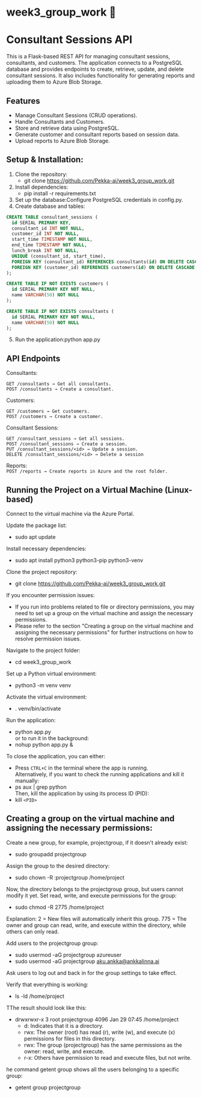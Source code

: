 # week3_group_work 🚀
# Consultant Sessions API
This is a Flask-based REST API for managing consultant sessions, consultants, and customers. The application connects to a PostgreSQL database and provides endpoints to create, retrieve, update, and delete consultant sessions. It also includes functionality for generating reports and uploading them to Azure Blob Storage.

## Features
- Manage Consultant Sessions (CRUD operations).
- Handle Consultants and Customers.
- Store and retrieve data using PostgreSQL.
- Generate customer and consultant reports based on session data.
- Upload reports to Azure Blob Storage.
  
## Setup & Installation: 

1. Clone the repository:
    - git clone https://github.com/Pekka-ai/week3_group_work.git
3. Install dependencies:
    - pip install -r requirements.txt
3. Set up the database:Configure PostgreSQL credentials in config.py.
4. Create database and tables:
```sql
CREATE TABLE consultant_sessions (
  id SERIAL PRIMARY KEY,
  consultant_id INT NOT NULL,
  customer_id INT NOT NULL,
  start_time TIMESTAMP NOT NULL,
  end_time TIMESTAMP NOT NULL,
  lunch_break INT NOT NULL,
  UNIQUE (consultant_id, start_time),
  FOREIGN KEY (consultant_id) REFERENCES consultants(id) ON DELETE CASCADE,
  FOREIGN KEY (customer_id) REFERENCES customers(id) ON DELETE CASCADE
);

CREATE TABLE IF NOT EXISTS customers (
  id SERIAL PRIMARY KEY NOT NULL,
  name VARCHAR(50) NOT NULL
);

CREATE TABLE IF NOT EXISTS consultants (
  id SERIAL PRIMARY KEY NOT NULL,
  name VARCHAR(50) NOT NULL
);
```
5. Run the application:python app.py

## API Endpoints

Consultants:

`GET /consultants → Get all consultants.`  
`POST /consultants → Create a consultant.`

Customers:

`GET /customers → Get customers.`    
`POST /customers → Create a customer.`   

Consultant Sessions:

`GET /consultant_sessions → Get all sessions.`   
`POST /consultant_sessions → Create a session.`   
`PUT /consultant_sessions/<id> → Update a session.`   
`DELETE /consultant_sessions/<id> → Delete a session`   

Reports:    
`POST /reports → Create reports in Azure and the root folder.`
  

## Running the Project on a Virtual Machine (Linux-based)
Connect to the virtual machine via the Azure Portal.

Update the package list:
- sudo apt update
  
Install necessary dependencies:
- sudo apt install python3 python3-pip python3-venv
  
Clone the project repository:
- git clone https://github.com/Pekka-ai/week3_group_work.git

If you encounter permission issues:
  - If you run into problems related to file or directory permissions, you may need to set up a group on the virtual machine and assign the necessary permissions.
  - Please refer to the section "Creating a group on the virtual machine and assigning the necessary permissions" for further instructions on how to resolve permission issues.

Navigate to the project folder:
- cd week3_group_work

Set up a Python virtual environment:
- python3 -m venv venv

Activate the virtual environment:
- . venv/bin/activate

Run the application:
- python app.py    
or to run it in the background: 
- nohup python app.py &

To close the application, you can either:
- Press `CTRL+C`  in the terminal where the app is running.  
Alternatively, if you want to check the running applications and kill it manually:
- ps aux | grep python    
Then, kill the application by using its process ID (PID):     
- kill `<PID>`

## Creating a group on the virtual machine and assigning the necessary permissions:

Create a new group, for example, projectgroup, if it doesn't already exist:
- sudo groupadd projectgroup

Assign the group to the desired directory:
- sudo chown -R :projectgroup /home/project

Now, the directory belongs to the projectgroup group, but users cannot modify it yet.
Set read, write, and execute permissions for the group:
- sudo chmod -R 2775 /home/project

Explanation:
2 = New files will automatically inherit this group.
775 = The owner and group can read, write, and execute within the directory, while others can only read.

Add users to the projectgroup group:
- sudo usermod -aG projectgroup azureuser
- sudo usermod -aG projectgroup aku.ankka@ankkalinna.ai

Ask users to log out and back in for the group settings to take effect.

Verify that everything is working:
- ls -ld /home/project

TThe result should look like this:
- drwxrwxr-x 3 root projectgroup 4096 Jan 29 07:45 /home/project
  - d: Indicates that it is a directory.
  - rwx: The owner (root) has read (r), write (w), and execute (x) permissions for files in this directory.
  - rwx: The group (projectgroup) has the same permissions as the owner: read, write, and execute.
  - r-x: Others have permission to read and execute files, but not write.

he command getent group shows all the users belonging to a specific group:
- getent group projectgroup
